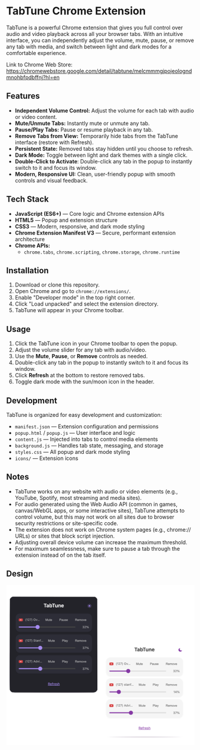# TabTune Chrome Extension

TabTune is a powerful Chrome extension that gives you full control over audio and video playback across all your browser tabs. With an intuitive interface, you can independently adjust the volume, mute, pause, or remove any tab with media, and switch between light and dark modes for a comfortable experience.

Link to Chrome Web Store: https://chromewebstore.google.com/detail/tabtune/melcmmmgjpojeologndmnohbfpdbffnj?hl=en 

## Features

- **Independent Volume Control:** Adjust the volume for each tab with audio or video content.
- **Mute/Unmute Tabs:** Instantly mute or unmute any tab.
- **Pause/Play Tabs:** Pause or resume playback in any tab.
- **Remove Tabs from View:** Temporarily hide tabs from the TabTune interface (restore with Refresh).
- **Persistent State:** Removed tabs stay hidden until you choose to refresh.
- **Dark Mode:** Toggle between light and dark themes with a single click.
- **Double-Click to Activate**: Double-click any tab in the popup to instantly switch to it and focus its window.
- **Modern, Responsive UI:** Clean, user-friendly popup with smooth controls and visual feedback.

## Tech Stack

- **JavaScript (ES6+)** — Core logic and Chrome extension APIs
- **HTML5** — Popup and extension structure
- **CSS3** — Modern, responsive, and dark mode styling
- **Chrome Extension Manifest V3** — Secure, performant extension architecture
- **Chrome APIs:**
  - `chrome.tabs`, `chrome.scripting`, `chrome.storage`, `chrome.runtime`

## Installation

1. Download or clone this repository.
2. Open Chrome and go to `chrome://extensions/`.
3. Enable "Developer mode" in the top right corner.
4. Click "Load unpacked" and select the extension directory.
5. TabTune will appear in your Chrome toolbar.

## Usage

1. Click the TabTune icon in your Chrome toolbar to open the popup.
2. Adjust the volume slider for any tab with audio/video.
3. Use the **Mute**, **Pause**, or **Remove** controls as needed. 
4. Double-click any tab in the popup to instantly switch to it and focus its window.
5. Click **Refresh** at the bottom to restore removed tabs.
6. Toggle dark mode with the sun/moon icon in the header.

## Development

TabTune is organized for easy development and customization:

- `manifest.json` — Extension configuration and permissions
- `popup.html` / `popup.js` — User interface and logic
- `content.js` — Injected into tabs to control media elements
- `background.js` — Handles tab state, messaging, and storage
- `styles.css` — All popup and dark mode styling
- `icons/` — Extension icons 

## Notes

- TabTune works on any website with audio or video elements (e.g., YouTube, Spotify, most streaming and media sites).
- For audio generated using the Web Audio API (common in games, canvas/WebGL apps, or some interactive sites), TabTune attempts to control volume, but this may not work on all sites due to browser security restrictions or site-specific code.
- The extension does not work on Chrome system pages (e.g., chrome:// URLs) or sites that block script injection.
- Adjusting overall device volume can increase the maximum threshold.
- For maximum seamlessness, make sure to pause a tab through the extension instead of on the tab itself.

## Design

![TabTune Design](icons/tabtunedesign.png)

